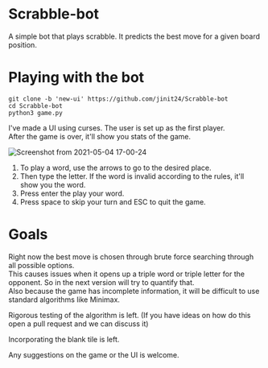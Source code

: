 # Scrabble-bot
A simple bot that plays scrabble. It predicts the best move for a given board position. 

# Playing with the bot
```
git clone -b 'new-ui' https://github.com/jinit24/Scrabble-bot
cd Scrabble-bot
python3 game.py
````
I've made a UI using curses. The user is set up as the first player.  
After the game is over, it'll show you stats of the game.   

![Screenshot from 2021-05-04 17-00-24](https://user-images.githubusercontent.com/45783917/116997660-b5fd2600-acfa-11eb-81fb-4d5f4d13ad7c.png)

1. To play a word, use the arrows to go to the desired place.   
2. Then type the letter. If the word is invalid according to the rules, it'll show you the word.  
3. Press enter the play your word.  
4. Press space to skip your turn and ESC to quit the game.  


# Goals
Right now the best move is chosen through brute force searching through all possible options.   
This causes issues when it opens up a triple word or triple letter for the opponent. So in the next version will try to quantify that.  
Also because the game has incomplete information, it will be difficult to use standard algorithms like Minimax.  
 
Rigorous testing of the algorithm is left. (If you have ideas on how do this open a pull request and we can discuss it)  

Incorporating the blank tile is left.

Any suggestions on the game or the UI is welcome. 
